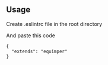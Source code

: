 ## Usage

Create .eslintrc file in the root directory

And paste this code

```
{
  "extends": "equimper"
}
```